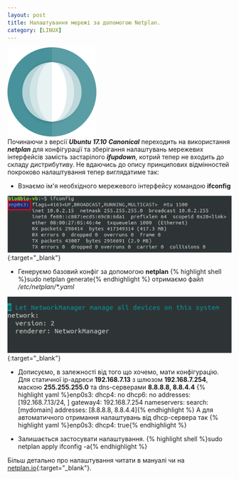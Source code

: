 ```yaml
---
layout: post
title: Налаштування мережі за допомогою Netplan.
category: [LINUX]
---
```

![netplan logo](/media/netplan.png?style=head)  
Починаючи з версії ***Ubuntu 17.10*** ***Canonical*** переходить на використання ***netplan*** для конфігурації та зберігання налаштувань мережевих інтерфейсів замість застарілого ***ifupdown***, котрий тепер не входить до складу дистрибутиву. Не вдаючись до опису принципових відмінностей покроково налаштування тепер виглядатиме так: <!--more-->

- Взнаємо ім'я необхідного мережевого інтерфейсу командою **ifconfig**

[![ifconfig](/media/ifconfig.png?style=blog "ifconfig")](/media/ifconfig.png "ifconfig"){:target="_blank"}

- Генеруємо базовий конфіг за допомогою **netplan**
    {% highlight shell %}sudo netplan generate{% endhighlight %}
отримаємо файл */etc/netplan/\*.yaml*

[![netplan_generate](/media/netplan_generate.png?style=blog "netplan_generate")](/media/netplan_generate.png "netplan_generate"){:target="_blank"}

- Дописуємо, в залежності від того що хочемо, мати конфігурацію.
Для статичної ip-aдреси **192.168.7.13** з шлюзом **192.168.7.254**, маскою **255.255.255.0** та dns-серверами **8.8.8.8, 8.8.4.4**
  {% highlight yaml %}enp0s3:
dhcp4: no
dhcp6: no
addresses: [192.168.7.13/24, ]
gateway4:  192.168.7.254
nameservers:
search: [mydomain]
addresses: [8.8.8.8, 8.8.4.4]{% endhighlight %}
А для автоматичного отримання налаштувань від dhcp-сервера так
  {% highlight yaml %}enp0s3:
dhcp4: true{% endhighlight %}

- Залишається застосувати налаштування.
    {% highlight shell %}sudo netplan apply
ifconfig -a{% endhighlight %}

Більш детально про налаштування читати в мануалі чи на [netplan.io](https://netplan.io/ "netplan.io"){:target="_blank"}.
